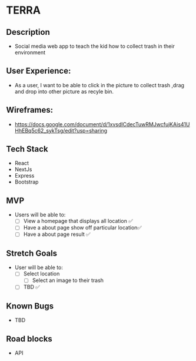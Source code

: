 # TERRA 

## Description
- Social media web app to teach the kid how to collect trash in their environment 

## User Experience:
- As a user, I want to be able to click in the picture to collect trash ,drag and drop into other picture as recyle bin.
 
## Wireframes: 
- https://docs.google.com/document/d/1xvsdICdecTuwRMJwcfujKAis41UHhEBq5c62_sykTsg/edit?usp=sharing 

## Tech Stack
- React
- NextJs
- Express
- Bootstrap

## MVP
- Users will be able to:
    - [ ] View a homepage that displays all location ✅
    - [ ] Have a about page show off particular location✅ 
    - [ ] Have a about page result ✅ 
    
## Stretch Goals
- User will be able to:
    - [ ] Select location
        - [ ] Select an image to their trash
    - [ ] TBD ✅

## Known Bugs
- TBD

## Road blocks
- API 




